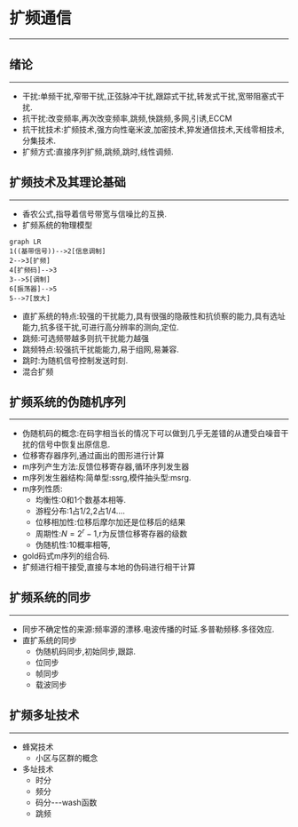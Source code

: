 # 扩频通信
----
## 绪论
----
* 干扰:单频干扰,窄带干扰,正弦脉冲干扰,跟踪式干扰,转发式干扰,宽带阻塞式干扰.
* 抗干扰:改变频率,再次改变频率,跳频,快跳频,多网,引诱,ECCM
* 抗干扰技术:扩频技术,强方向性毫米波,加密技术,猝发通信技术,天线零相技术,分集技术.
* 扩频方式:直接序列扩频,跳频,跳时,线性调频.
## 扩频技术及其理论基础
----
* 香农公式,指导着信号带宽与信噪比的互换.
* 扩频系统的物理模型
```mermaid
graph LR
1((基带信号))-->2[信息调制]
2-->3[扩频]
4[扩频码]-->3
3-->5[调制]
6[振荡器]-->5
5-->7[放大]
```
* 直扩系统的特点:较强的干扰能力,具有很强的隐蔽性和抗侦察的能力,具有选址能力,抗多径干扰,可进行高分辨率的测向,定位.
* 跳频:可选频带越多则抗干扰能力越强
* 跳频特点:较强抗干扰能能力,易于组网,易兼容.
* 跳时:为随机信号控制发送时刻.
* 混合扩频
## 扩频系统的伪随机序列
----
* 伪随机码的概念:在码字相当长的情况下可以做到几乎无差错的从遭受白噪音干扰的信号中恢复出原信息.
* 位移寄存器序列,通过画出的图形进行计算
* m序列产生方法:反馈位移寄存器,循环序列发生器
* m序列发生器结构:简单型:ssrg,模件抽头型:msrg.
* m序列性质:
  * 均衡性:0和1个数基本相等.
  * 游程分布:1占1/2,2占1/4....
  * 位移相加性:位移后摩尔加还是位移后的结果
  * 周期性:$N=2^r-1$,r为反馈位移寄存器的级数
  * 伪随机性:10概率相等,
* gold码式m序列的组合码.
* 扩频进行相干接受,直接与本地的伪码进行相干计算
## 扩频系统的同步
----
* 同步不确定性的来源:频率源的漂移.电波传播的时延.多普勒频移.多径效应.
* 直扩系统的同步
  * 伪随机码同步,初始同步,跟踪.
  * 位同步
  * 帧同步
  * 载波同步
## 扩频多址技术
----
* 蜂窝技术
  * 小区与区群的概念
* 多址技术
  * 时分
  * 频分
  * 码分---wash函数
  * 跳频